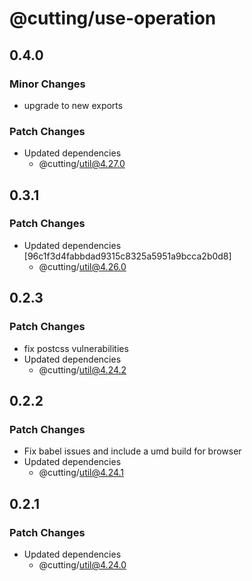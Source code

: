 # @cutting/use-operation

## 0.4.0

### Minor Changes

- upgrade to new exports

### Patch Changes

- Updated dependencies
  - @cutting/util@4.27.0

## 0.3.1

### Patch Changes

- Updated dependencies [96c1f3d4fabbdad9315c8325a5951a9bcca2b0d8]
  - @cutting/util@4.26.0

## 0.2.3

### Patch Changes

- fix postcss vulnerabilities
- Updated dependencies
  - @cutting/util@4.24.2

## 0.2.2

### Patch Changes

- Fix babel issues and include a umd build for browser
- Updated dependencies
  - @cutting/util@4.24.1

## 0.2.1

### Patch Changes

- Updated dependencies
  - @cutting/util@4.24.0
